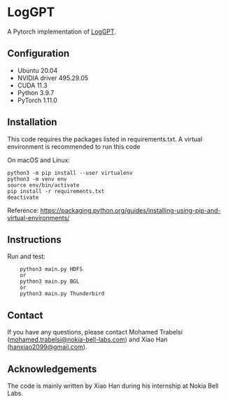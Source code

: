 # LogGPT
A Pytorch implementation of [LogGPT](https://arxiv.org/abs/2309.14482).

## Configuration
- Ubuntu 20.04
- NVIDIA driver 495.29.05 
- CUDA 11.3
- Python 3.9.7
- PyTorch 1.11.0

## Installation
This code requires the packages listed in requirements.txt.
A virtual environment is recommended to run this code

On macOS and Linux:  
```
python3 -m pip install --user virtualenv
python3 -m venv env
source env/bin/activate
pip install -r requirements.txt
deactivate
```
Reference: https://packaging.python.org/guides/installing-using-pip-and-virtual-environments/

## Instructions
Run and test:

        python3 main.py HDFS
        or
        python3 main.py BGL
        or
        python3 main.py Thunderbird

## Contact
If you have any questions, please contact Mohamed Trabelsi (mohamed.trabelsi@nokia-bell-labs.com) and Xiao Han (hanxiao2099@gmail.com).

## Acknowledgements
The code is mainly written by Xiao Han during his internship at Nokia Bell Labs.
